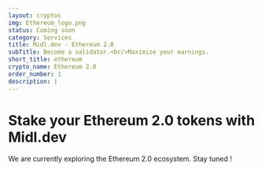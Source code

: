 ```yaml
---
layout: cryptos
img: Ethereum_logo.png
status: Coming soon
category: Services
title: Midl.dev - Ethereum 2.0
subTitle: Become a validator.<br/>Maximize your earnings.
short_title: ethereum
crypto_name: Ethereum 2.0
order_number: 1
description: | 
---
```


# Stake your Ethereum 2.0 tokens with Midl.dev

We are currently exploring the Ethereum 2.0 ecosystem. Stay tuned !
